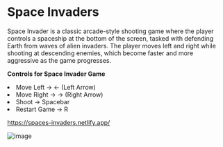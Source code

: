 # Space Invaders
Space Invader is a classic arcade-style shooting game where the player controls a spaceship at the bottom of the screen, tasked with defending Earth from waves of alien invaders. The player moves left and right while shooting at descending enemies, which become faster and more aggressive as the game progresses.

**Controls for Space Invader Game**
<li>
Move Left → ← (Left Arrow) </li>
<li>Move Right → → (Right Arrow) </li>
<li>Shoot → Spacebar </li>
<li>Restart Game → R</li>

https://spaces-invaders.netlify.app/

![image](https://github.com/user-attachments/assets/6b6d3407-de7e-4b14-98ea-ca4fe0be330e)
